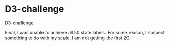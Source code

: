 # D3-challenge
D3-challenge

Final, I was unable to achieve all 50 state labels. For some reason, I suspect something to do with my scale, I am not getting the first 20.
